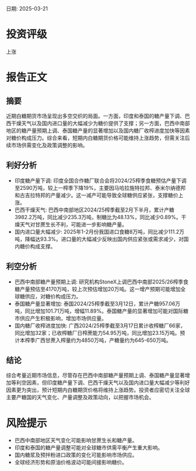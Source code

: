
日期: 2025-03-21

# 投资评级

上涨

# 报告正文

## 摘要

近期白糖期货市场呈现出多空交织的局面。一方面，印度和泰国的糖产量下调、巴西干燥天气以及国内进口量的大幅减少为糖价提供了支撑；另一方面，巴西中南部地区的糖产量预期上调、泰国糖产量的显著增加以及国内糖厂收榨进度加快等因素对糖价构成压力。综合来看，短期内白糖期货价格可能维持上涨趋势，但需关注后续市场供需变化及政策调整的影响。

## 利好分析

* 印度糖产量下调: 印度全国合作糖厂联合会将2024/25榨季食糖预估产量下调至2590万吨，较上一榨季下降19%，主要因马哈拉施特拉邦、泰米尔纳德邦和古吉拉特邦的产量减少。这一减产可能导致全球糖供应紧张，支撑糖价上涨。
* 巴西干燥天气: 巴西中南部地区2024/25榨季截至2月下半月，累计产糖3982.2万吨，同比减少235.3万吨，制糖比为48.13%，同比减少0.89%。干燥天气对甘蔗生长不利，可能进一步影响糖产量。
* 国内进口量大幅减少: 2025年1-2月份我国进口食糖8万吨，同比减少111.2万吨，降幅达93.3%。进口量的大幅减少反映出国内供应紧张或需求减少，对国内糖价构成支撑。

## 利空分析

* 巴西中南部糖产量预期上调: 研究机构StoneX上调巴西中南部2025/26榨季食糖产量预估至4170万吨，较上次预估增加20万吨。这一增产预期可能增加全球糖供应，对糖价构成压力。
* 泰国糖产量显著增加: 泰国2024/25榨季截至3月12日，累计产糖957.06万吨，同比增加101.71万吨，增幅11.89%。泰国糖产量的显著增加可能对国际糖市供应产生积极影响，增加市场供应量。
* 国内糖厂收榨进度加快: 广西2024/25榨季截至3月17日累计收榨糖厂66家，同比增加32家；已收榨糖厂日榨蔗能力54.95万吨，同比增加23.15万吨。预计本榨季广西甘蔗入榨量约为4850万吨，产糖量约为645-650万吨。

## 结论

综合考量近期市场信息，尽管存在巴西中南部糖产量预期上调、泰国糖产量显著增加等利空因素，但印度糖产量下调、巴西干燥天气以及国内进口量大幅减少等利好因素更为突出，预计短期内白糖期货价格将维持上涨趋势。投资者应密切关注全球主要产糖国的天气变化、产量调整及政策动向，以把握市场机会。

# 风险提示

* 巴西中南部地区天气变化可能影响甘蔗生长和糖产量。
* 印度和泰国的糖产量调整可能对全球糖市供需平衡产生重大影响。
* 国内糖浆及预拌粉进口政策的变化可能影响市场供应。
* 全球经济形势和原油价格波动可能间接影响糖价。
